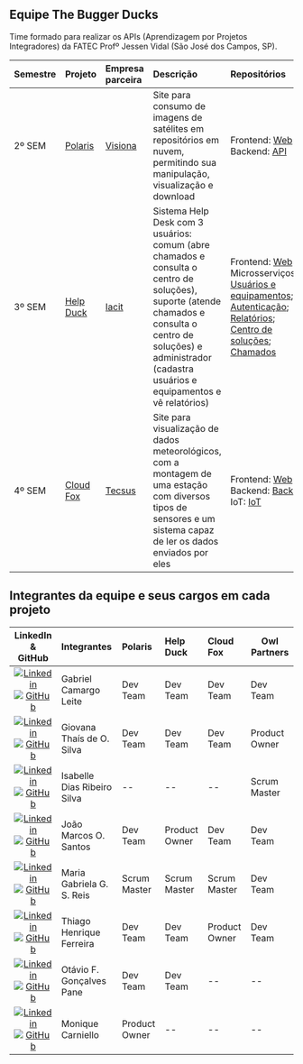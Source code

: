 ## Equipe The Bugger Ducks

Time formado para realizar os APIs (Aprendizagem por Projetos Integradores) da FATEC Profº Jessen Vidal (São José dos Campos, SP).

<div align="center">

| Semestre | Projeto                                                                  | Empresa parceira                               | Descrição                                                                                                                                                                                                             | Repositórios                                                                                                                                                                                                                                                                                                                                                                                                                                                                                                                                                       |
| :------- | :----------------------------------------------------------------------- | :--------------------------------------------- | :-------------------------------------------------------------------------------------------------------------------------------------------------------------------------------------------------------------------- | :----------------------------------------------------------------------------------------------------------------------------------------------------------------------------------------------------------------------------------------------------------------------------------------------------------------------------------------------------------------------------------------------------------------------------------------------------------------------------------------------------------------------------------------------------------------- |
| 2º SEM   | [Polaris](https://github.com/Equipe-Polaris-DSM-2021/docs)               | [Visiona](https://www.visionaespacial.com.br/) | Site para consumo de imagens de satélites em repositórios em nuvem, permitindo sua manipulação, visualização e download                                                                                               | Frontend: <a href="https://github.com/Equipe-Polaris-DSM-2021/web">Web<a/> <br> Backend: <a href="https://github.com/Equipe-Polaris-DSM-2021/api">API<a/>                                                                                                                                                                                                                                                                                                                                                                                                          |
| 3º SEM   | [Help Duck](https://github.com/The-Bugger-Ducks/help-duck-documentation) | [Iacit](https://www.iacit.com.br/)             | Sistema Help Desk com 3 usuários: comum (abre chamados e consulta o centro de soluções), suporte (atende chamados e consulta o centro de soluções) e administrador (cadastra usuários e equipamentos e vê relatórios) | Frontend: <a href="https://github.com/The-Bugger-Ducks/help-duck-web">Web<a/> <br> Microsserviços: <br> <a href="https://github.com/The-Bugger-Ducks/help-duck-register">Usuários e equipamentos<a/>; <a href="https://github.com/The-Bugger-Ducks/help-duck-authentication">Autenticação<a/>; <a href="https://github.com/The-Bugger-Ducks/help-duck-dashboard">Relatórios<a/>; <a href="https://github.com/The-Bugger-Ducks/help-duck-solution-center">Centro de soluções<a/>; <a href="https://github.com/The-Bugger-Ducks/help-duck-tickets">Chamados<a/> <br> |
| 4º SEM   | [Cloud Fox](https://github.com/The-Bugger-Ducks/cloud-fox-documentation) | [Tecsus](https://tecsus.com.br/)               | Site para visualização de dados meteorológicos, com a montagem de uma estação com diversos tipos de sensores e um sistema capaz de ler os dados enviados por eles                                                     | Frontend: <a href="https://github.com/The-Bugger-Ducks/cloud-fox-web">Web<a/> <br> Backend: <a href="https://github.com/The-Bugger-Ducks/cloud-fox-back">Back<a/> <br> IoT: <a href="https://github.com/The-Bugger-Ducks/cloud-fox-iot">IoT<a/>                                                                                                                                                                                                                                                                                                                    |

</div>

## Integrantes da equipe e seus cargos em cada projeto

<div align="center">

|                                                                                                                                                LinkedIn & GitHub                                                                                                                                                | Integrantes                     | Polaris       | Help Duck     | Cloud Fox     | Owl Partners  |
| :-------------------------------------------------------------------------------------------------------------------------------------------------------------------------------------------------------------------------------------------------------------------------------------------------------------: | :------------------------------ | :------------ | :------------ | :------------ | ------------- |
|     [![Linkedin](https://img.shields.io/badge/Linkedin-blue?style=flat-square&logo=Linkedin&logoColor=white)](https://www.linkedin.com/in/gabriel-camargo-leite/) [![GitHub](https://img.shields.io/badge/GitHub-111217?style=flat-square&logo=github&logoColor=white)](https://github.com/GabrielCamargoL)     | Gabriel Camargo Leite           | Dev Team      | Dev Team      | Dev Team      | Dev Team      |
|           [![Linkedin](https://img.shields.io/badge/Linkedin-blue?style=flat-square&logo=Linkedin&logoColor=white)](https://www.linkedin.com/in/gioliveirass) [![GitHub](https://img.shields.io/badge/GitHub-111217?style=flat-square&logo=github&logoColor=white)](https://github.com/gioliveirass)            | Giovana Thaís de O. Silva       | Dev Team      | Dev Team      | Dev Team      | Product Owner |
|            [![Linkedin](https://img.shields.io/badge/Linkedin-blue?style=flat-square&logo=Linkedin&logoColor=white)](https://www.linkedin.com/in/drisabelles) [![GitHub](https://img.shields.io/badge/GitHub-111217?style=flat-square&logo=github&logoColor=white)](https://github.com/drisabelles)             | Isabelle Dias Ribeiro Silva     | --            | --            | --            | Scrum Master  |
|             [![Linkedin](https://img.shields.io/badge/Linkedin-blue?style=flat-square&logo=Linkedin&logoColor=white)](https://www.linkedin.com/in/joaomarcoso/) [![GitHub](https://img.shields.io/badge/GitHub-111217?style=flat-square&logo=github&logoColor=white)](https://github.com/JoaoM-py)              | João Marcos O. Santos     | Dev Team      | Product Owner | Dev Team      | Dev Team      |
|      [![Linkedin](https://img.shields.io/badge/Linkedin-blue?style=flat-square&logo=Linkedin&logoColor=white)](https://www.linkedin.com/in/mariagabrielareis/) [![GitHub](https://img.shields.io/badge/GitHub-111217?style=flat-square&logo=github&logoColor=white)](https://github.com/MariaGabrielaReis)      | Maria Gabriela G. S. Reis       | Scrum Master  | Scrum Master  | Scrum Master  | Dev Team      |
| [![Linkedin](https://img.shields.io/badge/Linkedin-blue?style=flat-square&logo=Linkedin&logoColor=white)](https://www.linkedin.com/in/thiago-henrique-ferreira-2499a41a8/) [![GitHub](https://img.shields.io/badge/GitHub-111217?style=flat-square&logo=github&logoColor=white)](https://github.com/ThHenrique) | Thiago Henrique Ferreira        | Dev Team      | Dev Team      | Product Owner | Dev Team      |
|        [![Linkedin](https://img.shields.io/badge/Linkedin-blue?style=flat-square&logo=Linkedin&logoColor=white)](https://www.linkedin.com/in/otavioferraronigpane/) [![GitHub](https://img.shields.io/badge/GitHub-111217?style=flat-square&logo=github&logoColor=white)](https://github.com/OtavioPane)        | Otávio F. Gonçalves Pane | Dev Team      | Dev Team      | --            | --            |
|     [![Linkedin](https://img.shields.io/badge/Linkedin-blue?style=flat-square&logo=Linkedin&logoColor=white)](https://www.linkedin.com/in/monique-carniello-511ba61b6) [![GitHub](https://img.shields.io/badge/GitHub-111217?style=flat-square&logo=github&logoColor=white)](https://github.com/Monique-c)      | Monique Carniello               | Product Owner | --            | --            | --            |

</div>
